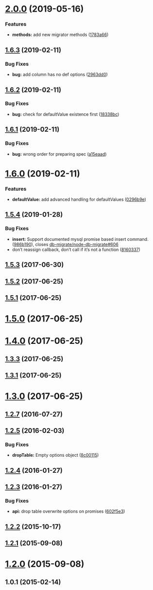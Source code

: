 <a name="2.0.0"></a>
# [2.0.0](https://github.com/db-migrate/db-migrate-base/compare/v1.6.3...v2.0.0) (2019-05-16)


### Features

* **methods:** add new migrator methods ([1783a66](https://github.com/db-migrate/db-migrate-base/commit/1783a66))



<a name="1.6.3"></a>
## [1.6.3](https://github.com/db-migrate/db-migrate-base/compare/v1.6.2...v1.6.3) (2019-02-11)


### Bug Fixes

* **bug:** add column has no def options ([2963dd0](https://github.com/db-migrate/db-migrate-base/commit/2963dd0))



<a name="1.6.2"></a>
## [1.6.2](https://github.com/db-migrate/db-migrate-base/compare/v1.6.1...v1.6.2) (2019-02-11)


### Bug Fixes

* **bug:** check for defaultValue existence first ([18338bc](https://github.com/db-migrate/db-migrate-base/commit/18338bc))



<a name="1.6.1"></a>
## [1.6.1](https://github.com/db-migrate/db-migrate-base/compare/v1.6.0...v1.6.1) (2019-02-11)


### Bug Fixes

* **bug:** wrong order for preparing spec ([a15eaad](https://github.com/db-migrate/db-migrate-base/commit/a15eaad))



<a name="1.6.0"></a>
# [1.6.0](https://github.com/db-migrate/db-migrate-base/compare/v1.5.4...v1.6.0) (2019-02-11)


### Features

* **defaultValue:** add advanced handling for defaultValues ([0296b9e](https://github.com/db-migrate/db-migrate-base/commit/0296b9e))



<a name="1.5.4"></a>
## [1.5.4](https://github.com/db-migrate/db-migrate-base/compare/v1.5.3...v1.5.4) (2019-01-28)


### Bug Fixes

* **insert:** Support documented mysql promise based insert command. ([986b190](https://github.com/db-migrate/db-migrate-base/commit/986b190)), closes [db-migrate/node-db-migrate#606](https://github.com/db-migrate/node-db-migrate/issues/606)
* don’t reassign callback, don’t call if it’s not a function ([8160337](https://github.com/db-migrate/db-migrate-base/commit/8160337))



<a name="1.5.3"></a>
## [1.5.3](https://github.com/db-migrate/db-migrate-base/compare/v1.5.2...v1.5.3) (2017-06-30)



<a name="1.5.2"></a>
## [1.5.2](https://github.com/db-migrate/db-migrate-base/compare/v1.5.1...v1.5.2) (2017-06-25)



<a name="1.5.1"></a>
## [1.5.1](https://github.com/db-migrate/db-migrate-base/compare/v1.5.0...v1.5.1) (2017-06-25)



<a name="1.5.0"></a>
# [1.5.0](https://github.com/db-migrate/db-migrate-base/compare/v1.4.0...v1.5.0) (2017-06-25)



<a name="1.4.0"></a>
# [1.4.0](https://github.com/db-migrate/db-migrate-base/compare/v1.3.3...v1.4.0) (2017-06-25)



<a name="1.3.3"></a>
## [1.3.3](https://github.com/db-migrate/db-migrate-base/compare/v1.3.1...v1.3.3) (2017-06-25)



<a name="1.3.1"></a>
## [1.3.1](https://github.com/db-migrate/db-migrate-base/compare/v1.3.0...v1.3.1) (2017-06-25)



<a name="1.3.0"></a>
# [1.3.0](https://github.com/db-migrate/db-migrate-base/compare/v1.2.7...v1.3.0) (2017-06-25)



<a name="1.2.7"></a>
## [1.2.7](https://github.com/db-migrate/db-migrate-base/compare/v1.2.5...v1.2.7) (2016-07-27)



<a name="1.2.5"></a>
## [1.2.5](https://github.com/db-migrate/db-migrate-base/compare/v1.2.4...v1.2.5) (2016-02-03)


### Bug Fixes

* **dropTable:** Empty options object ([8c00115](https://github.com/db-migrate/db-migrate-base/commit/8c00115))



<a name="1.2.4"></a>
## [1.2.4](https://github.com/db-migrate/db-migrate-base/compare/v1.2.3...v1.2.4) (2016-01-27)



<a name="1.2.3"></a>
## [1.2.3](https://github.com/db-migrate/db-migrate-base/compare/v1.2.2...v1.2.3) (2016-01-27)


### Bug Fixes

* **api:** drop table overwrite options on promises ([602f5e3](https://github.com/db-migrate/db-migrate-base/commit/602f5e3))



<a name="1.2.2"></a>
## [1.2.2](https://github.com/db-migrate/db-migrate-base/compare/v1.2.1...v1.2.2) (2015-10-17)



<a name="1.2.1"></a>
## [1.2.1](https://github.com/db-migrate/db-migrate-base/compare/v1.2.0...v1.2.1) (2015-09-08)



<a name="1.2.0"></a>
# [1.2.0](https://github.com/db-migrate/db-migrate-base/compare/v1.0.1...v1.2.0) (2015-09-08)



<a name="1.0.1"></a>
## 1.0.1 (2015-02-14)



